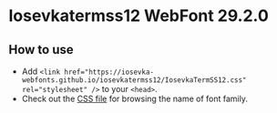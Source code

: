 # Iosevkatermss12 WebFont 29.2.0

## How to use

- Add `<link href="https://iosevka-webfonts.github.io/iosevkatermss12/IosevkaTermSS12.css" rel="stylesheet" />` to your `<head>`.
- Check out the [CSS file](./IosevkaTermSS12.css) for browsing the name of font family.
